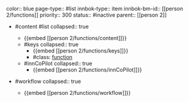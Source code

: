 color:: blue
page-type:: #list
innbok-type:: item
innbok-bm-id:: [[person 2/functions]]
priority:: 300
status:: #inactive
parent:: [[person 2]]

- #content #list
  collapsed:: true
	- {{embed [[person 2/functions/content]]}}
  - #keys
    collapsed:: true
	  - {{embed [[person 2/functions/keys]]}}
	  - #class: [function](https://go.innbok.com/#/page/innBoK%2Fclass%2Ffunction)
  - #innCoPilot
    collapsed:: true
	  - {{embed [[person 2/functions/innCoPilot]]}}

- #workflow
  collapsed:: true
	- {{embed [[person 2/functions/workflow]]}}


